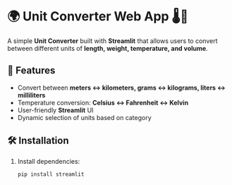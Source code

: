# 🌍 Unit Converter Web App 🌡️📏  

A simple **Unit Converter** built with **Streamlit** that allows users to convert between different units of **length, weight, temperature, and volume**.  

## 🚀 Features  
- Convert between **meters ↔️ kilometers, grams ↔️ kilograms, liters ↔️ milliliters**  
- Temperature conversion: **Celsius ↔️ Fahrenheit ↔️ Kelvin**  
- User-friendly **Streamlit** UI  
- Dynamic selection of units based on category  

## 🛠️ Installation  
1. Install dependencies:  
   ```bash
   pip install streamlit
